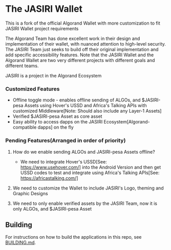 # The JASIRI Wallet

This is a fork of the official Algorand Wallet with more customization to fit JASIRI Wallet project requirements

The Algorand Team has done excellent work in their design and implementation of their wallet, with nuanced attention to high-level security. The JASIRI Team just seeks to build off their original implementation and add specific accessibility features. Note that the JASIRI Wallet and the Algorand Wallet are two very different projects with different goals and different teams.  

JASIRI is a project in the Algorand Ecosystem

### Customized Features

- Offline toggle mode - enables offline sending of ALGOs, and $JASIRI-pesa Assets using Hover's USSD and Africa's Talking APIs with customized Middleware[Note: Should also include any Layer-1 Assets]
- Verified $JASIRI-pesa Asset as core asset
- Easy ability to access dapps on the JASIRI Ecosystem[Algorand-compatible dapps] on the fly

### Pending Features(Arranged in order of priority)
1. How do we enable sending ALGOs and JASIRI-pesa Assets offline?
   - We need to integrate Hover's USSD[See: https://www.usehover.com/] into the Android Version and then get
     USSD codes to test and integrate using Africa's Talking APIs[See: https://africastalking.com/]

2. We need to customize the Wallet to include JASIRI's Logo, theming and Graphic Designs

3. We need to only enable verified assets by the JASIRI Team, now it is only ALGOs, and $JASIRI-pesa Asset


## Building
For instructions on how to build the applications in this repo, see [BUILDING.md](./BUILDING.md).
